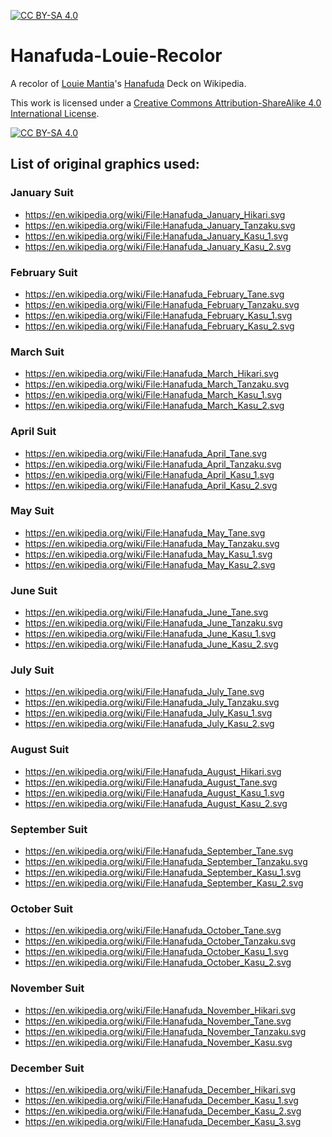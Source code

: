 [![CC BY-SA 4.0][cc-by-sa-shield]][cc-by-sa]

# Hanafuda-Louie-Recolor
A recolor of [Louie Mantia](https://www.junior.cards/about/)'s [Hanafuda](https://en.wikipedia.org/wiki/Hanafuda) Deck on Wikipedia.

This work is licensed under a
[Creative Commons Attribution-ShareAlike 4.0 International License][cc-by-sa].

[![CC BY-SA 4.0][cc-by-sa-image]][cc-by-sa]

[cc-by-sa]: http://creativecommons.org/licenses/by-sa/4.0/
[cc-by-sa-image]: https://licensebuttons.net/l/by-sa/4.0/88x31.png
[cc-by-sa-shield]: https://img.shields.io/badge/License-CC%20BY--SA%204.0-lightgrey.svg


## List of original graphics used:

### January Suit
* https://en.wikipedia.org/wiki/File:Hanafuda_January_Hikari.svg
* https://en.wikipedia.org/wiki/File:Hanafuda_January_Tanzaku.svg
* https://en.wikipedia.org/wiki/File:Hanafuda_January_Kasu_1.svg
* https://en.wikipedia.org/wiki/File:Hanafuda_January_Kasu_2.svg

### February Suit
* https://en.wikipedia.org/wiki/File:Hanafuda_February_Tane.svg
* https://en.wikipedia.org/wiki/File:Hanafuda_February_Tanzaku.svg
* https://en.wikipedia.org/wiki/File:Hanafuda_February_Kasu_1.svg
* https://en.wikipedia.org/wiki/File:Hanafuda_February_Kasu_2.svg

### March Suit
* https://en.wikipedia.org/wiki/File:Hanafuda_March_Hikari.svg
* https://en.wikipedia.org/wiki/File:Hanafuda_March_Tanzaku.svg
* https://en.wikipedia.org/wiki/File:Hanafuda_March_Kasu_1.svg
* https://en.wikipedia.org/wiki/File:Hanafuda_March_Kasu_2.svg

### April Suit
* https://en.wikipedia.org/wiki/File:Hanafuda_April_Tane.svg
* https://en.wikipedia.org/wiki/File:Hanafuda_April_Tanzaku.svg
* https://en.wikipedia.org/wiki/File:Hanafuda_April_Kasu_1.svg
* https://en.wikipedia.org/wiki/File:Hanafuda_April_Kasu_2.svg

### May Suit
* https://en.wikipedia.org/wiki/File:Hanafuda_May_Tane.svg
* https://en.wikipedia.org/wiki/File:Hanafuda_May_Tanzaku.svg
* https://en.wikipedia.org/wiki/File:Hanafuda_May_Kasu_1.svg
* https://en.wikipedia.org/wiki/File:Hanafuda_May_Kasu_2.svg

### June Suit
* https://en.wikipedia.org/wiki/File:Hanafuda_June_Tane.svg
* https://en.wikipedia.org/wiki/File:Hanafuda_June_Tanzaku.svg
* https://en.wikipedia.org/wiki/File:Hanafuda_June_Kasu_1.svg
* https://en.wikipedia.org/wiki/File:Hanafuda_June_Kasu_2.svg

### July Suit
* https://en.wikipedia.org/wiki/File:Hanafuda_July_Tane.svg
* https://en.wikipedia.org/wiki/File:Hanafuda_July_Tanzaku.svg
* https://en.wikipedia.org/wiki/File:Hanafuda_July_Kasu_1.svg
* https://en.wikipedia.org/wiki/File:Hanafuda_July_Kasu_2.svg

### August Suit
* https://en.wikipedia.org/wiki/File:Hanafuda_August_Hikari.svg
* https://en.wikipedia.org/wiki/File:Hanafuda_August_Tane.svg
* https://en.wikipedia.org/wiki/File:Hanafuda_August_Kasu_1.svg
* https://en.wikipedia.org/wiki/File:Hanafuda_August_Kasu_2.svg

### September Suit
* https://en.wikipedia.org/wiki/File:Hanafuda_September_Tane.svg
* https://en.wikipedia.org/wiki/File:Hanafuda_September_Tanzaku.svg
* https://en.wikipedia.org/wiki/File:Hanafuda_September_Kasu_1.svg
* https://en.wikipedia.org/wiki/File:Hanafuda_September_Kasu_2.svg

### October Suit
* https://en.wikipedia.org/wiki/File:Hanafuda_October_Tane.svg
* https://en.wikipedia.org/wiki/File:Hanafuda_October_Tanzaku.svg
* https://en.wikipedia.org/wiki/File:Hanafuda_October_Kasu_1.svg
* https://en.wikipedia.org/wiki/File:Hanafuda_October_Kasu_2.svg

### November Suit
* https://en.wikipedia.org/wiki/File:Hanafuda_November_Hikari.svg
* https://en.wikipedia.org/wiki/File:Hanafuda_November_Tane.svg
* https://en.wikipedia.org/wiki/File:Hanafuda_November_Tanzaku.svg
* https://en.wikipedia.org/wiki/File:Hanafuda_November_Kasu.svg

### December Suit
* https://en.wikipedia.org/wiki/File:Hanafuda_December_Hikari.svg
* https://en.wikipedia.org/wiki/File:Hanafuda_December_Kasu_1.svg
* https://en.wikipedia.org/wiki/File:Hanafuda_December_Kasu_2.svg
* https://en.wikipedia.org/wiki/File:Hanafuda_December_Kasu_3.svg





